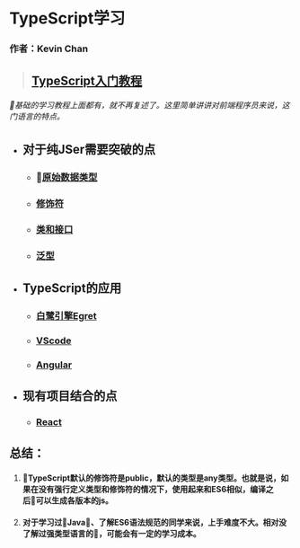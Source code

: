 ﻿# **TypeScript学习**
### 作者：Kevin Chan
> ## [TypeScript入门教程](https://ts.xcatliu.com/)
###### *基础的学习教程上面都有，就不再复述了。这里简单讲讲对前端程序员来说，这门语言的特点。* 
* ## 对于纯JSer需要突破的点
    * ### [原始数据类型](./detail/RAWTYPE.md)
    * ### [修饰符]()
    * ### [类和接口]()
    * ### [泛型]()
* ## TypeScript的应用
    * ### [白鹭引擎Egret]()
    * ### [VScode]()
    * ### [Angular]()
* ## 现有项目结合的点
    * ### [React]()
## 总结：
   1. #### TypeScript默认的修饰符是public，默认的类型是any类型。也就是说，如果在没有强行定义类型和修饰符的情况下，使用起来和ES6相似，编译之后可以生成各版本的js。
   2. #### 对于学习过Java、了解ES6语法规范的同学来说，上手难度不大。相对没了解过强类型语言的，可能会有一定的学习成本。